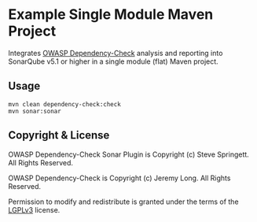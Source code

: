 Example Single Module Maven Project
=====================================

Integrates [OWASP Dependency-Check] analysis and reporting into SonarQube v5.1 or higher in a single module (flat) Maven project. 

Usage
-------------------

```
mvn clean dependency-check:check
mvn sonar:sonar
```

Copyright & License
-------------------

OWASP Dependency-Check Sonar Plugin is Copyright (c) Steve Springett. All Rights Reserved.

OWASP Dependency-Check is Copyright (c) Jeremy Long. All Rights Reserved.

Permission to modify and redistribute is granted under the terms of the [LGPLv3] license.

  [LGPLv3]: http://www.gnu.org/licenses/lgpl.txt
  [OWASP Dependency-Check]: https://www.owasp.org/index.php/OWASP_Dependency_Check
